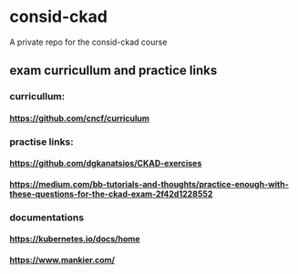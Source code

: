 # consid-ckad
A private repo for the consid-ckad course

## exam curricullum and practice links

### curricullum: 
#### https://github.com/cncf/curriculum

### practise links:
#### https://github.com/dgkanatsios/CKAD-exercises
#### https://medium.com/bb-tutorials-and-thoughts/practice-enough-with-these-questions-for-the-ckad-exam-2f42d1228552

### documentations
#### https://kubernetes.io/docs/home
#### https://www.mankier.com/
